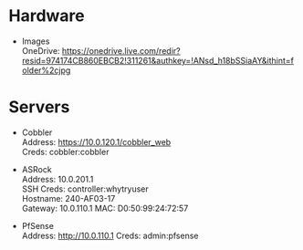 Hardware
========
- Images  
OneDrive: https://onedrive.live.com/redir?resid=974174CB860EBCB2!311261&authkey=!ANsd_h18bSSiaAY&ithint=folder%2cjpg

Servers
=======
- Cobbler  
Address: https://10.0.120.1/cobbler_web  
Creds: cobbler:cobbler  

- ASRock  
Address: 10.0.201.1  
SSH Creds: controller:whytryuser  
Hostname: 240-AF03-17  
Gateway: 10.0.110.1 
MAC: D0:50:99:24:72:57  

- PfSense  
Address: http://10.0.110.1
Creds: admin:pfsense
